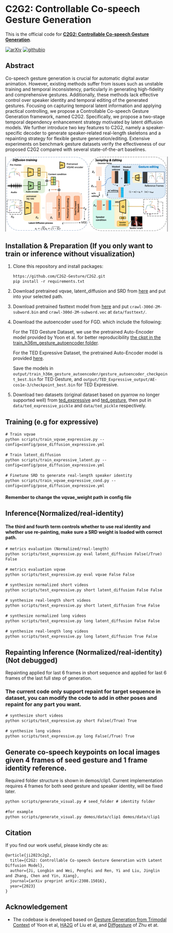 # C2G2: Controllable Co-speech Gesture Generation

This is the official code for [**C2G2: Controllable Co-speech Gesture Generation**](https://arxiv.org/abs/2308.15016).

[![arXiv](https://img.shields.io/badge/arXiv-2308.15016-brightgreen.svg?style=flat-square)](https://arxiv.org/abs/2308.15016)  [![githubio](https://img.shields.io/badge/GitHub.io-Demos-blue?logo=Github&style=flat-square)](https://c2g2-gesture.github.io/c2_gesture/)

## Abstract
Co-speech gesture generation is crucial for automatic digital avatar animation. However, existing methods suffer from issues such as unstable training and temporal inconsistency, particularly in generating high-fidelity and comprehensive gestures. Additionally, these methods lack effective control over speaker identity and temporal editing of the generated gestures. Focusing on capturing temporal latent information and applying practical controlling, we propose a Controllable Co-speech Gesture Generation framework, named C2G2. Specifically, we propose a two-stage temporal dependency enhancement strategy motivated by latent diffusion models. We further introduce two key features to C2G2, namely a speaker-specific decoder to generate speaker-related real-length skeletons and a repainting strategy for flexible gesture generation/editing. Extensive experiments on benchmark gesture datasets verify the effectiveness of our proposed C2G2 compared with several state-of-the-art baselines.


<img src='./misc/overview.png' width=800>

## Installation & Preparation (If you only want to train or inference without visualization)

1. Clone this repository and install packages:
    ```
    https://github.com/C2G2-Gesture/C2G2.git
    pip install -r requirements.txt
    ```

2. Download pretrained vqvae, latent_diffusion and SRD from [here](https://drive.google.com/file/d/1Ll1x9e27cSIbUk1jkXUgVfzVE_miNv9j/view?usp=drive_link) and put into your selected path.

3. Download pretrained fasttext model from [here](https://dl.fbaipublicfiles.com/fasttext/vectors-english/crawl-300d-2M-subword.zip) and put `crawl-300d-2M-subword.bin` and `crawl-300d-2M-subword.vec` at `data/fasttext/`.

4. Download the autoencoder used for FGD. which include the following:

    For the TED Gesture Dataset, we use the pretrained Auto-Encoder model provided by Yoon et al. for better reproducibility [the ckpt in the train_h36m_gesture_autoencoder folder](https://kaistackr-my.sharepoint.com/:u:/g/personal/zeroyy_kaist_ac_kr/Ec1UIsDDLHtKia04_TTRbygBepXORv__kkq-C9IqZs32aA?e=bJGXQr).

    For the TED Expressive Dataset, the pretrained Auto-Encoder model is provided [here](https://mycuhk-my.sharepoint.com/:u:/g/personal/1155165198_link_cuhk_edu_hk/EWbBxUeuIHFDnBUgZFMCq1oBdiZSw6pOlmVxC8d9xS3HOg?e=IT1AoC).

    Save the models in `output/train_h36m_gesture_autoencoder/gesture_autoencoder_checkpoint_best.bin` for TED Gesture, and `output/TED_Expressive_output/AE-cos1e-3/checkpoint_best.bin` for TED Expressive.

5. Download two datasets (original dataset based on pyarrow no longer supported well) from [ted_expressive](https://drive.google.com/file/d/1acHid18ebrAwPTkYHaPVw8PeH4jPYGbx/view?usp=drive_link) and [ted_gesture](https://drive.google.com/file/d/1CsiAnGCbkjjyGM-85pArWMuircMEYba4/view?usp=drive_link), then put in `data/ted_expressive_pickle` and `data/ted_pickle` respectively.


## Training (e.g for expressive)

```
# Train vqvae
python scripts/train_vqvae_expressive.py --config=config/pose_diffusion_expressive.yml

# Train latent_diffusion
python scripts/train_expressive_latent.py --config=config/pose_diffusion_expressive.yml

# Finetune SRD to generate real-length speaker identity
python scripts/train_vqvae_expressive_cond.py --config=config/pose_diffusion_expressive.yml
```
#### Remember to change the vqvae_weight path in config file

## Inference(Normalized/real-identity)
#### The third and fourth term controls whether to use real identity and whether use re-painting, make sure a SRD weight is loaded with correct path.
```
# metrics evaluation (Normalized/real-length)
python scripts/test_expressive.py eval latent_diffusion False(/True) False

# metrics evaluation vqvae
python scripts/test_expressive.py eval vqvae False False

# synthesize normalized short videos
python scripts/test_expressive.py short latent_diffusion False False

# synthesize real-length short videos
python scripts/test_expressive.py short latent_diffusion True False

# synthesize normalized long videos
python scripts/test_expressive.py long latent_diffusion False False

# synthesize real-length long videos
python scripts/test_expressive.py long latent_diffusion True False
```
## Repainting Inference (Normalized/real-identity) (Not debugged)
Repainting applied for last 6 frames in short sequence and applied for last 6 frames of the last full step of generation. 
### The current code only support repaint for target sequence in dataset, you can modify the code to add in other poses and repaint for any part you want.
```
# synthesize short videos
python scripts/test_expressive.py short False(/True) True

# synthesize long videos
python scripts/test_expressive.py long False(/True) True
```

## Generate co-speech keypoints on local images given 4 frames of seed gesture and 1 frame identity reference. 
Required folder structure is shown in demos/clip1.
Current implementation requires 4 frames for both seed gesture and speaker identity, will be fixed later.
```
python scripts/generate_visual.py # seed_folder # identity folder

#for example
python scripts/generate_visual.py demos/data/clip1 demos/data/clip1
```


## Citation

If you find our work useful, please kindly cite as:
```
@article{ji2023c2g2,
  title={C2G2: Controllable Co-speech Gesture Generation with Latent Diffusion Model},
  author={Ji, Longbin and Wei, Pengfei and Ren, Yi and Liu, Jinglin and Zhang, Chen and Yin, Xiang},
  journal={arXiv preprint arXiv:2308.15016},
  year={2023}
}
```

## Acknowledgement
* The codebase is developed based on [Gesture Generation from Trimodal Context](https://github.com/ai4r/Gesture-Generation-from-Trimodal-Context) of Yoon et al, [HA2G](https://github.com/alvinliu0/HA2G) of Liu et al, and [Diffgesture](https://github.com/Advocate99/DiffGesture) of Zhu et at.
